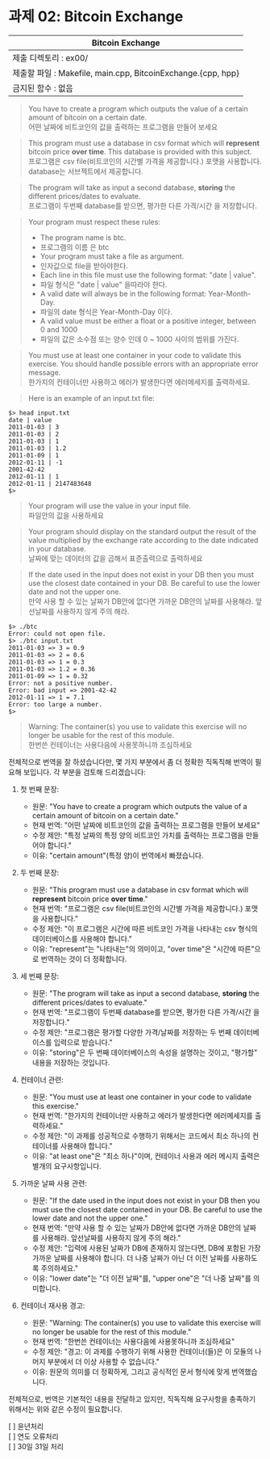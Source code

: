 # 과제 02: Bitcoin Exchange

 |Bitcoin Exchange|
 |---|
 |제출 디렉토리 : ex00/|
 |제출할 파일 : Makefile, main.cpp, BitcoinExchange.{cpp, hpp}|
 |금지된 함수 : 없음|


>You have to create a program which outputs the value of a certain amount of bitcoin on a certain date.  
> 어떤 날짜에 비트코인의 값을 출력하는 프로그램을 만들어 보세요

> This program must use a database in csv format which will **represent** bitcoin price **over time**. This database is provided with this subject.  
> 프로그램은 csv file(비트코인의 시간별 가격을 제공합니다.) 포맷을 사용합니다. database는 서브젝트에서 제공합니다.  

> The program will take as input a second database, **storing** the different prices/dates to evaluate.  
> 프로그램이 두번째 database를 받으면, 평가한 다른 가격/시간 을 저장합니다.  

> Your program must respect these rules:  
> * The program name is btc.  
> * 프로그램의 이름 은 btc  
> * Your program must take a file as argument.    
> * 인자값으로 file을 받아야한다.  
> * Each line in this file must use the following format: "date | value".  
> * 파일 형식은 "date | value"  을따라야 한다.  
> * A valid date will always be in the following format: Year-Month-Day.    
> * 파일의 date 형식은 Year-Month-Day 이다.  
> * A valid value must be either a float or a positive integer, between 0 and 1000  
> * 파일의 값은 소수점 또는 양수 인데 0 ~ 1000 사이의 범위를 가진다.  

> You must use at least one container in your code to validate this exercise. You should handle possible errors with an appropriate error message.  
> 한가지의 컨테이너만 사용하고 에러가 발생한다면 에러메세지를 출력하세요.  

> Here is an example of an input.txt file:  

```
$> head input.txt
date | value
2011-01-03 | 3
2011-01-03 | 2
2011-01-03 | 1
2011-01-03 | 1.2
2011-01-09 | 1
2012-01-11 | -1
2001-42-42
2012-01-11 | 1
2012-01-11 | 2147483648
$>
```

> Your program will use the value in your input file.  
> 파일안의 값을 사용하세요

> Your program should display on the standard output the result of the value multiplied by the exchange rate according to the date indicated in your database.  
> 날짜에 맞는 데이터의 값을 곱해서 표준출력으로 출력하세요  

> If the date used in the input does not exist in your DB then you must use the closest date contained in your DB. Be careful to use the lower date and not the upper one.  
> 만약 사용 할 수 있는 날짜가 DB안에 없다면 가까운 DB안의 날짜를 사용해라. 앞선날짜를 사용하지 않게 주의 해라.  

```
$> ./btc
Error: could not open file.
$> ./btc input.txt
2011-01-03 => 3 = 0.9
2011-01-03 => 2 = 0.6
2011-01-03 => 1 = 0.3
2011-01-03 => 1.2 = 0.36
2011-01-09 => 1 = 0.32
Error: not a positive number.
Error: bad input => 2001-42-42
2012-01-11 => 1 = 7.1
Error: too large a number.
$>
```

> Warning: The container(s) you use to validate this exercise will no longer be usable for the rest of this module.  
> 한번쓴 컨테이너는 사용다음에 사용못하니까 조심하세요


전체적으로 번역을 잘 하셨습니다만, 몇 가지 부분에서 좀 더 정확한 직독직해 번역이 필요해 보입니다. 각 부분을 검토해 드리겠습니다:

1. 첫 번째 문장:
   - 원문: "You have to create a program which outputs the value of a certain amount of bitcoin on a certain date."
   - 현재 번역: "어떤 날짜에 비트코인의 값을 출력하는 프로그램을 만들어 보세요"
   - 수정 제안: "특정 날짜의 특정 양의 비트코인 가치를 출력하는 프로그램을 만들어야 합니다."
   - 이유: "certain amount"(특정 양)이 번역에서 빠졌습니다.

2. 두 번째 문장:
   - 원문: "This program must use a database in csv format which will **represent** bitcoin price **over time**."
   - 현재 번역: "프로그램은 csv file(비트코인의 시간별 가격을 제공합니다.) 포맷을 사용합니다."
   - 수정 제안: "이 프로그램은 시간에 따른 비트코인 가격을 나타내는 csv 형식의 데이터베이스를 사용해야 합니다."
   - 이유: "represent"는 "나타내는"의 의미이고, "over time"은 "시간에 따른"으로 번역하는 것이 더 정확합니다.

3. 세 번째 문장:
   - 원문: "The program will take as input a second database, **storing** the different prices/dates to evaluate."
   - 현재 번역: "프로그램이 두번째 database를 받으면, 평가한 다른 가격/시간 을 저장합니다."
   - 수정 제안: "프로그램은 평가할 다양한 가격/날짜를 저장하는 두 번째 데이터베이스를 입력으로 받습니다."
   - 이유: "storing"은 두 번째 데이터베이스의 속성을 설명하는 것이고, "평가할" 내용을 저장하는 것입니다.

4. 컨테이너 관련:
   - 원문: "You must use at least one container in your code to validate this exercise."
   - 현재 번역: "한가지의 컨테이너만 사용하고 에러가 발생한다면 에러메세지를 출력하세요."
   - 수정 제안: "이 과제를 성공적으로 수행하기 위해서는 코드에서 최소 하나의 컨테이너를 사용해야 합니다."
   - 이유: "at least one"은 "최소 하나"이며, 컨테이너 사용과 에러 메시지 출력은 별개의 요구사항입니다.

5. 가까운 날짜 사용 관련:
   - 원문: "If the date used in the input does not exist in your DB then you must use the closest date contained in your DB. Be careful to use the lower date and not the upper one."
   - 현재 번역: "만약 사용 할 수 있는 날짜가 DB안에 없다면 가까운 DB안의 날짜를 사용해라. 앞선날짜를 사용하지 않게 주의 해라."
   - 수정 제안: "입력에 사용된 날짜가 DB에 존재하지 않는다면, DB에 포함된 가장 가까운 날짜를 사용해야 합니다. 더 나중 날짜가 아닌 더 이전 날짜를 사용하도록 주의하세요."
   - 이유: "lower date"는 "더 이전 날짜"를, "upper one"은 "더 나중 날짜"를 의미합니다.

6. 컨테이너 재사용 경고:
   - 원문: "Warning: The container(s) you use to validate this exercise will no longer be usable for the rest of this module."
   - 현재 번역: "한번쓴 컨테이너는 사용다음에 사용못하니까 조심하세요"
   - 수정 제안: "경고: 이 과제를 수행하기 위해 사용한 컨테이너(들)은 이 모듈의 나머지 부분에서 더 이상 사용할 수 없습니다."
   - 이유: 원문의 의미를 더 정확하게, 그리고 공식적인 문서 형식에 맞게 번역했습니다.

전체적으로, 번역은 기본적인 내용을 전달하고 있지만, 직독직해 요구사항을 충족하기 위해서는 위와 같은 수정이 필요합니다.  


[ ] 윤년처리  
[ ] 연도 오류처리  
[ ] 30일 31일 처리  
